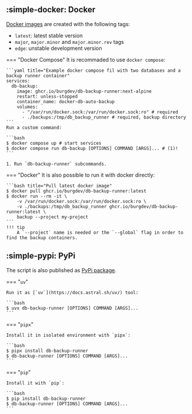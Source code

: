 ## :simple-docker: Docker

[Docker images](https://github.com/burgdev/db-backup-runner/pkgs/container/db-backup-runner) are created with the following tags:

- `latest`: latest stable version
- `major`, `major.minor` and `major.minor.rev` tags
- `edge`: unstable development version


=== "Docker Compose"
    It is recommaded to use `docker compose`:

    ```yaml title="Example docker compose fil with two databases and a backup runner container"
    services:
      db-backup:
        image: ghcr.io/burgdev/db-backup-runner:next-alpine
        restart: unless-stopped
        container_name: docker-db-auto-backup
        volumes:
          - "/var/run/docker.sock:/var/run/docker.sock:ro" # required
          - ./backups:/tmp/db_backup_runner # required, backup directory
    ```
    Run a custom command:

    ```bash
    $ docker compose up # start services
    $ docker compose run db-backup [OPTIONS] COMMAND [ARGS]... # (1)!
    ```

    1. Run `db-backup-runner` subcommands.

=== "Docker"
    It is also possible to run it with docker directly:

    ```bash title="Pull latest docker image"
    $ docker pull ghcr.io/burgdev/db-backup-runner:latest
    $ docker run --rm -it \
        -v /var/run/docker.sock:/var/run/docker.sock:ro \
        -v ./backups:/tmp/db_backup_runner ghcr.io/burgdev/db-backup-runner:latest \
        backup --project my-project
    ```
    !!! tip
        A `--project` name is needed or the `--global` flag in order to find the backup containers.

## :simple-pypi: PyPi


The script is also published as [PyPi package](https://pypi.org/project/db-backup-runner/).

=== "`uv`"

    Run it as [`uv`](https://docs.astral.sh/uv/) tool:

    ```bash
    $ uvx db-backup-runner [OPTIONS] COMMAND [ARGS]...
    ```

=== "`pipx`"

    Install it in isolated environment with `pipx`:

    ```bash
    $ pipx install db-backup-runner
    $ db-backup-runner [OPTIONS] COMMAND [ARGS]...
    ```

=== "`pip`"

    Install it with `pip`:

    ```bash
    $ pip install db-backup-runner
    $ db-backup-runner [OPTIONS] COMMAND [ARGS]...
    ```
